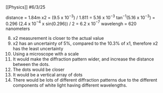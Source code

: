 [[Physics]]
#6/3/25 

distance = 1.84m
x2 = (9.5 x 10$^{-3}$) / 1.811 = 5.16 x 10$^{-3}$
tan$^{-1}$(5.16 x 10$^{-3}$) = 0.296
(2.4 x 10$^{-4}$ x sin(0.296)) / 2 = 6.2 x 10$^{-7}$
wavelengh = 620 nanometers

8) x2 measurement is closer to the actual value
9) x2 has an uncertainty of 5%, compared to the 10.3% of x1, therefore x2 has the least uncertainty
10) Using a microscope with a scale
11) It would make the diffraction pattern wider, and increase the distance between the dots.
12) The dots would be closer
13) It would be a vertical array of dots
14) There would be lots of different diffraction patterns due to the different components of white light having different wavelengths.